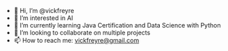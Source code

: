 - 👋 Hi, I’m @vickfreyre
- 👀 I’m interested in AI
- 🌱 I’m currently learning Java Certification and Data Science with Python
- 💞️ I’m looking to collaborate on multiple projects
- 📫 How to reach me: vickfreyre@gmail.com

<!---
vickfreyre/vickfreyre is a ✨ special ✨ repository because its `README.md` (this file) appears on your GitHub profile.
You can click the Preview link to take a look at your changes.
--->
